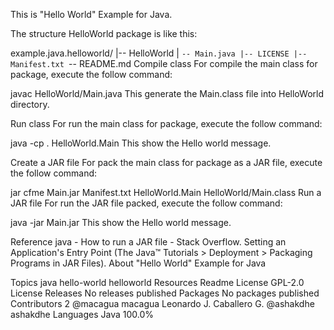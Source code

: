 This is "Hello World" Example for Java.

The structure HelloWorld package is like this:

example.java.helloworld/
|-- HelloWorld
|   `-- Main.java
|-- LICENSE
|-- Manifest.txt
`-- README.md
Compile class
For compile the main class for package, execute the follow command:

javac HelloWorld/Main.java
This generate the Main.class file into HelloWorld directory.

Run class
For run the main class for package, execute the follow command:

java -cp . HelloWorld.Main
This show the Hello world message.

Create a JAR file
For pack the main class for package as a JAR file, execute the follow command:

jar cfme Main.jar Manifest.txt HelloWorld.Main HelloWorld/Main.class
Run a JAR file
For run the JAR file packed, execute the follow command:

java -jar Main.jar
This show the Hello world message.

Reference
java - How to run a JAR file - Stack Overflow.
Setting an Application's Entry Point (The Java™ Tutorials > Deployment > Packaging Programs in JAR Files).
About
"Hello World" Example for Java

Topics
java hello-world helloworld
Resources
 Readme
License
 GPL-2.0 License
Releases
No releases published
Packages
No packages published
Contributors 2
@macagua
macagua Leonardo J. Caballero G.
@ashakdhe
ashakdhe
Languages
Java
100.0%
